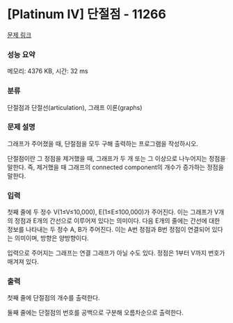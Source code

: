 # [Platinum IV] 단절점 - 11266 

[문제 링크](https://www.acmicpc.net/problem/11266) 

### 성능 요약

메모리: 4376 KB, 시간: 32 ms

### 분류

단절점과 단절선(articulation), 그래프 이론(graphs)

### 문제 설명

<p>그래프가 주어졌을 때, 단절점을 모두 구해 출력하는 프로그램을 작성하시오.</p>

<p>단절점이란 그 정점을 제거했을 때, 그래프가 두 개 또는 그 이상으로 나누어지는 정점을 말한다. 즉, 제거했을 때 그래프의 connected component의 개수가 증가하는 정점을 말한다.</p>

### 입력 

 <p>첫째 줄에 두 정수 V(1≤V≤10,000), E(1≤E≤100,000)가 주어진다. 이는 그래프가 V개의 정점과 E개의 간선으로 이루어져 있다는 의미이다. 다음 E개의 줄에는 간선에 대한 정보를 나타내는 두 정수 A, B가 주어진다. 이는 A번 정점과 B번 정점이 연결되어 있다는 의미이며, 방향은 양방향이다.</p>

<p>입력으로 주어지는 그래프는 연결 그래프가 아닐 수도 있다. 정점은 1부터 V까지 번호가 매겨져 있다.</p>

### 출력 

 <p>첫째 줄에 단절점의 개수를 출력한다.</p>

<p>둘째 줄에는 단절점의 번호를 공백으로 구분해 오름차순으로 출력한다.</p>

